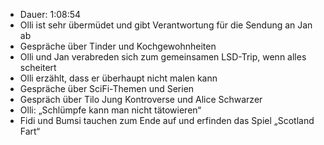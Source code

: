 - Dauer: 1:08:54
- Olli ist sehr übermüdet und gibt Verantwortung für die Sendung an Jan ab
- Gespräche über Tinder und Kochgewohnheiten
- Olli und Jan verabreden sich zum gemeinsamen LSD-Trip, wenn alles scheitert
- Olli erzählt, dass er überhaupt nicht malen kann
- Gespräche über SciFi-Themen und Serien
- Gespräch über Tilo Jung Kontroverse und Alice Schwarzer
- Olli: „Schlümpfe kann man nicht tätowieren“
- Fidi und Bumsi tauchen zum Ende auf und erfinden das Spiel „Scotland Fart“
